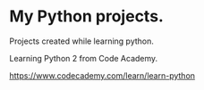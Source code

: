 # My Python projects.
Projects created while learning python.


Learning Python 2 from Code Academy.

https://www.codecademy.com/learn/learn-python
